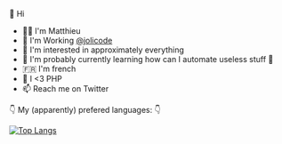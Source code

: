 👋 Hi

- 👨‍💼 I'm Matthieu
- 🏢 I'm Working [@jolicode](http://github.com/jolicode)
- 👀 I'm interested in approximately everything
- 🌱 I'm probably currently learning how can I automate useless stuff 🙈
- 🇫🇷 I'm french
- 🐘 I <3 PHP
- 📫 Reach me on Twitter

👇 My (apparently) prefered languages: 👇

[![Top Langs](https://github-readme-stats.vercel.app/api/top-langs/?username=matthieuwerner&show_icons=true&theme=radical&layout=compact)](https://github.com/anuraghazra/github-readme-stats)
